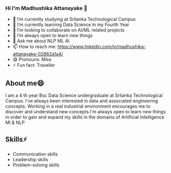 ### Hi I'm Madhushika Attanayake 👋




- 🔭 I’m currently studying at Srilanka Technological Campus
- 🌱 I’m currently learning Data Science in my Fourth Year
- 👯 I’m looking to collaborate on AI/ML related projects
- 🤔 I’m always open to learn new things
- 💬 Ask me about NLP ML  AI
- 📫 How to reach me: https://www.linkedin.com/in/madhushika-attanayake-02862a1a4/
- 😄 Pronouns: Miss
- ⚡ Fun fact: Traveller

## About me😄

I am a 4 th year Bsc Data Science undergraduate at Srilanka Technological Campus. I've always been interested in data and associated engineering concepts. Working in a real industrial environment encourages me to discover and understand new concepts.I'm always open to learn new things in order to gain and expand my skills in the domains of Artificial Intelligence Ml & NLP

## Skills⚡

- Communication skills
- Leadership skills
- Problem-solving skills
